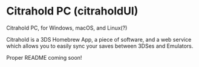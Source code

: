 # Citrahold PC (citraholdUI)
Citrahold PC, for Windows, macOS, and Linux(?)

Citrahold is a 3DS Homebrew App, a piece of software, and a web service which allows you to easily sync your saves between 3DSes and Emulators.

Proper README coming soon!
